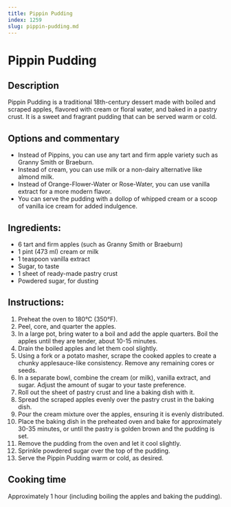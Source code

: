 ```yaml
---
title: Pippin Pudding
index: 1259
slug: pippin-pudding.md
---
```


# Pippin Pudding

## Description
Pippin Pudding is a traditional 18th-century dessert made with boiled and scraped apples, flavored with cream or floral water, and baked in a pastry crust. It is a sweet and fragrant pudding that can be served warm or cold.

## Options and commentary
- Instead of Pippins, you can use any tart and firm apple variety such as Granny Smith or Braeburn.
- Instead of cream, you can use milk or a non-dairy alternative like almond milk.
- Instead of Orange-Flower-Water or Rose-Water, you can use vanilla extract for a more modern flavor.
- You can serve the pudding with a dollop of whipped cream or a scoop of vanilla ice cream for added indulgence.

## Ingredients:
- 6 tart and firm apples (such as Granny Smith or Braeburn)
- 1 pint (473 ml) cream or milk
- 1 teaspoon vanilla extract
- Sugar, to taste
- 1 sheet of ready-made pastry crust
- Powdered sugar, for dusting

## Instructions:
1. Preheat the oven to 180°C (350°F).
2. Peel, core, and quarter the apples.
3. In a large pot, bring water to a boil and add the apple quarters. Boil the apples until they are tender, about 10-15 minutes.
4. Drain the boiled apples and let them cool slightly.
5. Using a fork or a potato masher, scrape the cooked apples to create a chunky applesauce-like consistency. Remove any remaining cores or seeds.
6. In a separate bowl, combine the cream (or milk), vanilla extract, and sugar. Adjust the amount of sugar to your taste preference.
7. Roll out the sheet of pastry crust and line a baking dish with it.
8. Spread the scraped apples evenly over the pastry crust in the baking dish.
9. Pour the cream mixture over the apples, ensuring it is evenly distributed.
10. Place the baking dish in the preheated oven and bake for approximately 30-35 minutes, or until the pastry is golden brown and the pudding is set.
11. Remove the pudding from the oven and let it cool slightly.
12. Sprinkle powdered sugar over the top of the pudding.
13. Serve the Pippin Pudding warm or cold, as desired.

## Cooking time
Approximately 1 hour (including boiling the apples and baking the pudding).